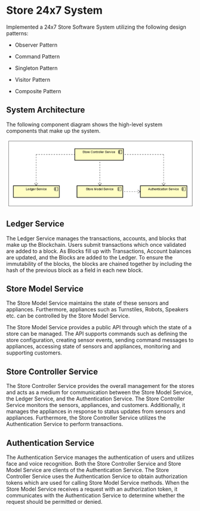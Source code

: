 # Store 24x7 System

Implemented a 24x7 Store Software System utilizing the following design patterns:

- Observer Pattern

- Command Pattern

- Singleton Pattern

- Visitor Pattern

- Composite Pattern

## **System Architecture**

The following component diagram shows the high-level system components that make up the
system.

<img src="resources/component.png" width="600">

## **Ledger Service**
The Ledger Service manages the transactions, accounts, and blocks that make up the Blockchain. Users submit transactions which once validated are added to a block. As Blocks fill up with Transactions, Account balances are updated, and the Blocks are added to the Ledger. To ensure the immutability of the blocks, the blocks are chained together by including the hash of the previous block as a field in each new block.

## **Store Model Service**

The Store Model Service maintains the state of these sensors and appliances. Furthermore, appliances such as Turnstiles, Robots, Speakers etc. can be controlled by the Store Model Service.

The Store Model Service provides a public API through which the state of a store can be managed. The API supports commands such as defining the store configuration, creating sensor events, sending command messages to appliances, accessing state of sensors and appliances, monitoring and supporting customers.


## **Store Controller Service**

The Store Controller Service provides the overall management for the stores and acts as a medium for communication between the Store Model Service, the Ledger Service, and the Authentication Service. The Store Controller Service monitors the sensors, appliances, and customers. Additionally, it manages the appliances in response to status updates from sensors and appliances. Furthermore, the Store Controller Service utilizes the Authentication Service to perform transactions.


## **Authentication Service**

The Authentication Service manages the authentication of users and utilizes face and voice recognition. Both the Store Controller Service and Store Model Service are clients of the Authentication Service. The Store Controller Service uses the Authentication Service to obtain authorization tokens which are used for calling Store Model Service methods. When the Store Model Service receives a request with an authorization token, it communicates with the Authentication Service to determine whether the request should be permitted or denied.
